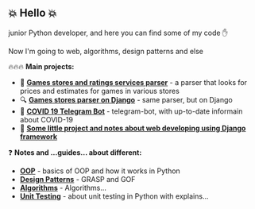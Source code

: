 ## :boom: **Hello** :boom:

junior Python developer, and here you can find some of my code :hand:

Now I'm going to web, algorithms, design patterns and else

:fire::fire::fire: **Main projects:**
- :mag_right: [**Games stores and ratings services parser**](../../../gamesStoresParser) - a parser that looks for prices and estimates for games in various stores
- :mag: [**Games stores parser on Django**](../../../djangoGamesStoreParser) - same parser, but on Django
- :pill: [**COVID 19 Telegram Bot**](../../../COVID-19-Telegram-Bot) - telegram-bot, with up-to-date informain about COVID-19
- :hankey: [**Some little project and notes about web developing using Django framework**](../../../DjangoStudy)



:question: **Notes and ...guides... about different:**
- [**OOP**](../../../OOP) - basics of OOP and how it works in Python
- [**Design Patterns**](../../../DesignPatterns) - GRASP and GOF 
- [**Algorithms**](../../../Algorithms) - Algorithms...
- [**Unit Testing**](../../../unitTestingPy) - about unit testing in Python with explains...

